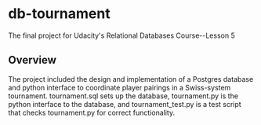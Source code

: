 # db-tournament
The final project for Udacity's Relational Databases Course--Lesson 5

## Overview
The project included the design and implementation of a Postgres database and python interface to coordinate player pairings in a Swiss-system tournament. tournament.sql sets up the database, tournament.py is the python interface to the database, and tournament_test.py is a test script that checks tournament.py for correct functionality.
